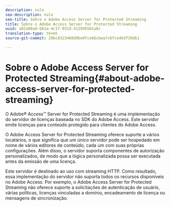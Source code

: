 ```yaml
---
description: nulo
seo-description: nulo
seo-title: Sobre o Adobe Access Server for Protected Streaming
title: Sobre o Adobe Access Server for Protected Streaming
uuid: a02a98ad-bb1a-4c1f-931d-412945561a8c
translation-type: tm+mt
source-git-commit: 29bc8323460d9be0fce66cbea7c6fce46df20d61

---
```



# Sobre o Adobe Access Server for Protected Streaming{#about-adobe-access-server-for-protected-streaming}

O Adobe® Access™ Server for Protected Streaming é uma implementação do servidor de licenças baseada no SDK do Adobe Access. Este servidor emite licenças para conteúdo protegido para clientes do Adobe Access.

O Adobe Access Server for Protected Streaming oferece suporte a vários locatários, o que significa que um único servidor pode ser hospedado em nome de vários editores de conteúdo, cada um com suas próprias configurações. Além disso, o servidor suporta componentes de autorização personalizados, de modo que a lógica personalizada possa ser executada antes da emissão de uma licença.

Este servidor é destinado ao uso com streaming HTTP. Como resultado, essa implementação do servidor não suporta todos os recursos disponíveis no Adobe Access. Por exemplo, o Adobe Access Server for Protected Streaming não oferece suporte a solicitações de autenticação de usuário, várias políticas, licenças vinculadas a domínio, encadeamento de licença ou mensagens de sincronização.
